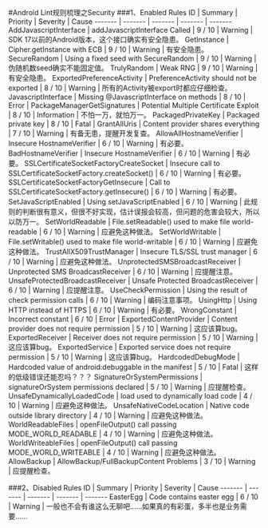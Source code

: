 #Android Lint规则梳理之Security
###1、Enabled Rules
ID | Summary | Priority | Severity | Cause
------- | ------- | ------- | ------- | -------
AddJavascriptInterface | addJavascriptInterface Called | 9 / 10 | Warning | SDK 17以前的Android版本，这个接口确实有安全隐患。
GetInstance | Cipher.getInstance with ECB | 9 / 10 | Warning | 有安全隐患。
SecureRandom | Using a fixed seed with SecureRandom | 9 / 10 | Warning | 伪随机数seed确实不能固定值。
TrulyRandom | Weak RNG | 9 / 10 | Warning | 有安全隐患。
ExportedPreferenceActivity | PreferenceActivity should not be exported | 8 / 10 | Warning | 所有的Activity被export时都应仔细检查。
JavascriptInterface | Missing @JavascriptInterface on methods | 8 / 10 | Error | 
PackageManagerGetSignatures | Potential Multiple Certificate Exploit | 8 / 10 | Information | 不怕一万，就怕万一。
PackagedPrivateKey | Packaged private key | 8 / 10 | Fatal | 
GrantAllUris | Content provider shares everything | 7 / 10 | Warning | 有备无患，提醒开发复查。
AllowAllHostnameVerifier | Insecure HostnameVerifier | 6 / 10 | Warning | 有必要。
BadHostnameVerifier | Insecure HostnameVerifier | 6 / 10 | Warning | 有必要。
SSLCertificateSocketFactoryCreateSocket | Insecure call to SSLCertificateSocketFactory.createSocket() | 6 / 10 | Warning | 有必要。
SSLCertificateSocketFactoryGetInsecure | Call to SSLCertificateSocketFactory.getInsecure() | 6 / 10 | Warning | 有必要。
SetJavaScriptEnabled | Using setJavaScriptEnabled | 6 / 10 | Warning | 此规则的判断很有意义，但很不好实现，估计误报会较高，但问题的危害会较大，所以以防万一。
SetWorldReadable | File.setReadable() used to make file world-readable | 6 / 10 | Warning | 应避免这种做法。
SetWorldWritable | File.setWritable() used to make file world-writable | 6 / 10 | Warning | 应避免这种做法。
TrustAllX509TrustManager | Insecure TLS/SSL trust manager | 6 / 10 | Warning | 应避免这种做法。
UnprotectedSMSBroadcastReceiver | Unprotected SMS BroadcastReceiver | 6 / 10 | Warning | 应提醒注意。
UnsafeProtectedBroadcastReceiver | Unsafe Protected BroadcastReceiver | 6 / 10 | Warning | 应提醒注意。
UseCheckPermission | Using the result of check permission calls | 6 / 10 | Warning | 编码注意事项。
UsingHttp | Using HTTP instead of HTTPS | 6 / 10 | Warning | 有必要。
WrongConstant | Incorrect constant | 6 / 10 | Error | 
ExportedContentProvider | Content provider does not require permission | 5 / 10 | Warning | 这应该算bug。
ExportedReceiver | Receiver does not require permission | 5 / 10 | Warning | 这应该算bug。
ExportedService | Exported service does not require permission | 5 / 10 | Warning | 这应该算bug。
HardcodedDebugMode | Hardcoded value of android:debuggable in the manifest | 5 / 10 | Fatal | 这样的低级错误还能忍吗？？？
SignatureOrSystemPermissions | signatureOrSystem permissions declared | 5 / 10 | Warning | 应提醒检查。
UnsafeDynamicallyLoadedCode | load used to dynamically load code | 4 / 10 | Warning | 应避免这种做法。
UnsafeNativeCodeLocation | Native code outside library directory | 4 / 10 | Warning | 应避免这种做法。
WorldReadableFiles | openFileOutput() call passing MODE_WORLD_READABLE | 4 / 10 | Warning | 应避免这种做法。
WorldWriteableFiles | openFileOutput() call passing MODE_WORLD_WRITEABLE | 4 / 10 | Warning | 应避免这种做法。
AllowBackup | AllowBackup/FullBackupContent Problems | 3 / 10 | Warning | 应提醒检查。

###2、Disabled Rules
ID | Summary | Priority | Severity | Cause
------- | ------- | ------- | ------- | -------
EasterEgg | Code contains easter egg | 6 / 10 | Warning | 一般也不会有谁这么无聊吧......如果真的有彩蛋，多半也是业务需要......


